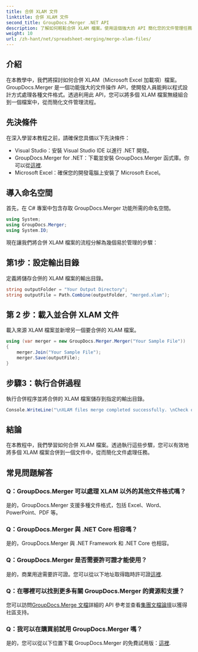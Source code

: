 ```yaml
---
title: 合併 XLAM 文件
linktitle: 合併 XLAM 文件
second_title: GroupDocs.Merger .NET API
description: 了解如何輕鬆合併 XLAM 檔案。使用這個強大的 API 簡化您的文件管理任務。
weight: 10
url: /zh-hant/net/spreadsheet-merging/merge-xlam-files/
---
```

## 介紹

在本教學中，我們將探討如何合併 XLAM（Microsoft Excel 加載項）檔案。 GroupDocs.Merger 是一個功能強大的文件操作 API，使開發人員能夠以程式設計方式處理各種文件格式。透過利用此 API，您可以將多個 XLAM 檔案無縫組合到一個檔案中，從而簡化文件管理流程。

## 先決條件

在深入學習本教程之前，請確保您具備以下先決條件：

- Visual Studio：安裝 Visual Studio IDE 以進行 .NET 開發。
-  GroupDocs.Merger for .NET：下載並安裝 GroupDocs.Merger 函式庫。你可以從[這裡](https://releases.groupdocs.com/merger/net/).
- Microsoft Excel：確保您的開發電腦上安裝了 Microsoft Excel。

## 導入命名空間

首先，在 C# 專案中包含存取 GroupDocs.Merger 功能所需的命名空間。

```csharp
using System; 
using GroupDocs.Merger;
using System.IO;
```

現在讓我們將合併 XLAM 檔案的流程分解為幾個易於管理的步驟：

## 第1步：設定輸出目錄

定義將儲存合併的 XLAM 檔案的輸出目錄。

```csharp
string outputFolder = "Your Output Directory";
string outputFile = Path.Combine(outputFolder, "merged.xlam");
```

## 第 2 步：載入並合併 XLAM 文件

載入來源 XLAM 檔案並新增另一個要合併的 XLAM 檔案。

```csharp
using (var merger = new GroupDocs.Merger.Merger("Your Sample File"))
{
    merger.Join("Your Sample File");
    merger.Save(outputFile);
}
```

## 步驟3：執行合併過程

執行合併程序並將合併的 XLAM 檔案儲存到指定的輸出目錄。

```csharp
Console.WriteLine("\nXLAM files merge completed successfully. \nCheck output in {0}", outputFolder);
```

## 結論

在本教程中，我們學習如何合併 XLAM 檔案。透過執行這些步驟，您可以有效地將多個 XLAM 檔案合併到一個文件中，從而簡化文件處理任務。

## 常見問題解答

### Q：GroupDocs.Merger 可以處理 XLAM 以外的其他文件格式嗎？

是的，GroupDocs.Merger 支援多種文件格式，包括 Excel、Word、PowerPoint、PDF 等。

### Q：GroupDocs.Merger 與 .NET Core 相容嗎？

是的，GroupDocs.Merger 與 .NET Framework 和 .NET Core 也相容。

### Q：GroupDocs.Merger 是否需要許可證才能使用？

是的，商業用途需要許可證。您可以從以下地址取得臨時許可證[這裡](https://purchase.groupdocs.com/temporary-license/).

### Q：在哪裡可以找到更多有關 GroupDocs.Merger 的資源和支援？

您可以訪問[GroupDocs.Merge 文檔](https://tutorials.groupdocs.com/merger/net/)詳細的 API 參考並查看[集團文檔論壇](https://forum.groupdocs.com/c/merger/32)以獲得社區支持。

### Q：我可以在購買前試用 GroupDocs.Merger 嗎？

是的，您可以從以下位置下載 GroupDocs.Merger 的免費試用版：[這裡](https://releases.groupdocs.com/).